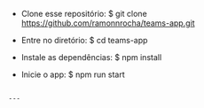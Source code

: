 
   - Clone esse repositório:
   $ git clone https://github.com/ramonnrocha/teams-app.git

   - Entre no diretório:
   $ cd teams-app

   - Instale as dependências:
   $ npm install

   - Inicie o app: 
   $  npm run start
   ```

---

